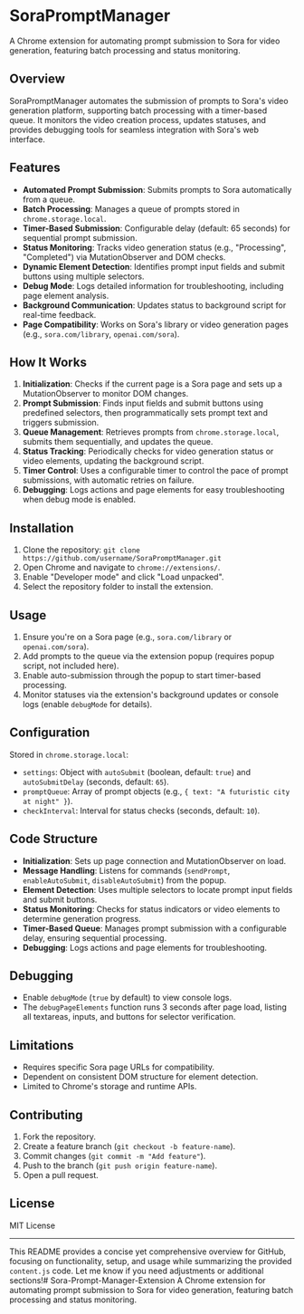 # SoraPromptManager

A Chrome extension for automating prompt submission to Sora for video generation, featuring batch processing and status monitoring.

## Overview
SoraPromptManager automates the submission of prompts to Sora's video generation platform, supporting batch processing with a timer-based queue. It monitors the video creation process, updates statuses, and provides debugging tools for seamless integration with Sora's web interface.

## Features
- **Automated Prompt Submission**: Submits prompts to Sora automatically from a queue.
- **Batch Processing**: Manages a queue of prompts stored in `chrome.storage.local`.
- **Timer-Based Submission**: Configurable delay (default: 65 seconds) for sequential prompt submission.
- **Status Monitoring**: Tracks video generation status (e.g., "Processing", "Completed") via MutationObserver and DOM checks.
- **Dynamic Element Detection**: Identifies prompt input fields and submit buttons using multiple selectors.
- **Debug Mode**: Logs detailed information for troubleshooting, including page element analysis.
- **Background Communication**: Updates status to background script for real-time feedback.
- **Page Compatibility**: Works on Sora's library or video generation pages (e.g., `sora.com/library`, `openai.com/sora`).

## How It Works
1. **Initialization**: Checks if the current page is a Sora page and sets up a MutationObserver to monitor DOM changes.
2. **Prompt Submission**: Finds input fields and submit buttons using predefined selectors, then programmatically sets prompt text and triggers submission.
3. **Queue Management**: Retrieves prompts from `chrome.storage.local`, submits them sequentially, and updates the queue.
4. **Status Tracking**: Periodically checks for video generation status or video elements, updating the background script.
5. **Timer Control**: Uses a configurable timer to control the pace of prompt submissions, with automatic retries on failure.
6. **Debugging**: Logs actions and page elements for easy troubleshooting when debug mode is enabled.

## Installation
1. Clone the repository: `git clone https://github.com/username/SoraPromptManager.git`
2. Open Chrome and navigate to `chrome://extensions/`.
3. Enable "Developer mode" and click "Load unpacked".
4. Select the repository folder to install the extension.

## Usage
1. Ensure you're on a Sora page (e.g., `sora.com/library` or `openai.com/sora`).
2. Add prompts to the queue via the extension popup (requires popup script, not included here).
3. Enable auto-submission through the popup to start timer-based processing.
4. Monitor statuses via the extension's background updates or console logs (enable `debugMode` for details).

## Configuration
Stored in `chrome.storage.local`:
- `settings`: Object with `autoSubmit` (boolean, default: `true`) and `autoSubmitDelay` (seconds, default: `65`).
- `promptQueue`: Array of prompt objects (e.g., `{ text: "A futuristic city at night" }`).
- `checkInterval`: Interval for status checks (seconds, default: `10`).

## Code Structure
- **Initialization**: Sets up page connection and MutationObserver on load.
- **Message Handling**: Listens for commands (`sendPrompt`, `enableAutoSubmit`, `disableAutoSubmit`) from the popup.
- **Element Detection**: Uses multiple selectors to locate prompt input fields and submit buttons.
- **Status Monitoring**: Checks for status indicators or video elements to determine generation progress.
- **Timer-Based Queue**: Manages prompt submission with a configurable delay, ensuring sequential processing.
- **Debugging**: Logs actions and page elements for troubleshooting.

## Debugging
- Enable `debugMode` (`true` by default) to view console logs.
- The `debugPageElements` function runs 3 seconds after page load, listing all textareas, inputs, and buttons for selector verification.

## Limitations
- Requires specific Sora page URLs for compatibility.
- Dependent on consistent DOM structure for element detection.
- Limited to Chrome's storage and runtime APIs.

## Contributing
1. Fork the repository.
2. Create a feature branch (`git checkout -b feature-name`).
3. Commit changes (`git commit -m "Add feature"`).
4. Push to the branch (`git push origin feature-name`).
5. Open a pull request.

## License
MIT License

---

This README provides a concise yet comprehensive overview for GitHub, focusing on functionality, setup, and usage while summarizing the provided `content.js` code. Let me know if you need adjustments or additional sections!# Sora-Prompt-Manager-Extension
A Chrome extension for automating prompt submission to Sora for video generation, featuring batch processing and status monitoring.
